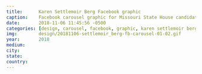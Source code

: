 ```yaml
---
title:		Karen Settlemoir Berg Facebook graphic
caption:  	Facebook carousel graphic for Missouri State House candidate Karen Settlemoir Berg
date:   	2018-11-06 11:45:56 -0500
categories: [design, carousel, facebook, graphic, karen settlemoir berg, tech for campaigns]
img:		design/20181106-settlemoir_berg-fb-carousel-01-02.gif
year:		2018
medium:
city:
state:
country:
---
```

